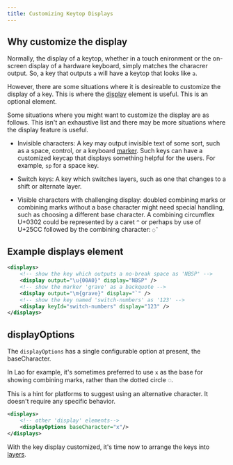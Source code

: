 ```yaml
---
title: Customizing Keytop Displays
---
```


## Why customize the display

Normally, the display of a keytop, whether in a touch enironment or the on-screen display of a hardware keyboard, simply matches the characrer output.  So, a key that outputs `a` will have a keytop that looks like `a`.

However, there are some situations where it is desireable to customize the display of a key. This is where the [display] element is useful.  This is an optional element.

Some situations where you might want to customize the display are as follows.  This isn't an exhaustive list and there may be more situations where the display feature is useful.

- Invisible characters: A key may output invisible text of some sort, such as a space, control, or a keyboard [marker](./markers.md).  Such keys can have a customized keycap that displays something helpful for the users. For example, `sp` for a space key.

- Switch keys: A key which switches layers, such as one that changes to a shift or alternate layer.

- Visible characters with challenging display:  doubled combining marks or combining marks without a base character might need special handling, such as choosing a different base character. A combining circumflex U+0302 could be represented by a caret `^` or perhaps by use of U+25CC followed by the combining character: `◌̂`

## Example displays element

```xml
<displays>
    <!-- show the key which outputs a no-break space as 'NBSP' -->
    <display output="\u{00A0}" display="NBSP" />
    <!-- show the marker 'grave' as a backquote -->
    <display output="\m{grave}" display="`" />
    <!-- show the key named 'switch-numbers' as '123' -->
    <display keyId="switch-numbers" display="123" />
</displays>
```

## displayOptions

The `displayOptions` has a single configurable option at present, the baseCharacter.

In Lao for example, it's sometimes preferred to use `x` as the base for showing combining marks, rather than the dotted circle ◌.

This is a hint for platforms to suggest using an alternative character. It doesn't require any specific behavior.

```xml
<displays>
    <!-- other 'display' elements-->
    <displayOptions baseCharacter="x"/>
</displays>
```


With the key display customized, it's time now to arrange the keys into [layers](./layers).

[display]: ../reference/display
